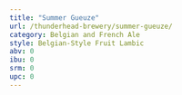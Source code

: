 ```yaml
---
title: "Summer Gueuze"
url: /thunderhead-brewery/summer-gueuze/
category: Belgian and French Ale
style: Belgian-Style Fruit Lambic
abv: 0
ibu: 0
srm: 0
upc: 0
---
```


